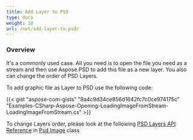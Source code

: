 ```yaml
---
title: Add Layer to PSD
type: docs
weight: 10
url: /net/add-layer-to-psd/
---
```


### **Overview**
It's a commonly used case. All you need is to open the file you need as a stream and then use Aspose.PSD to add this file as a new layer. You also can change the order of PSD Layers.



To add graphic file as Layer to PSD use the following code:

{{< gist "aspose-com-gists" "8a4c9d34ce856d1642fc7c0ce974175c" "Examples-CSharp-Aspose-Opening-LoadingImageFromStream-LoadingImageFromStream.cs" >}}



To change Layers order, please look at the following [PSD Layers API Reference](https://apireference.aspose.com/psd/net/aspose.psd.fileformats.psd/psdimage/properties/layers) in [Psd Image](https://apireference.aspose.com/psd/net/aspose.psd.fileformats.psd/psdimage) class


